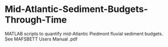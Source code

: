 # Mid-Atlantic-Sediment-Budgets-Through-Time
MATLAB scripts to quantify mid-Atlantic Piedmont fluvial sediment budgets.
See MAFSBETT Users Manual .pdf
